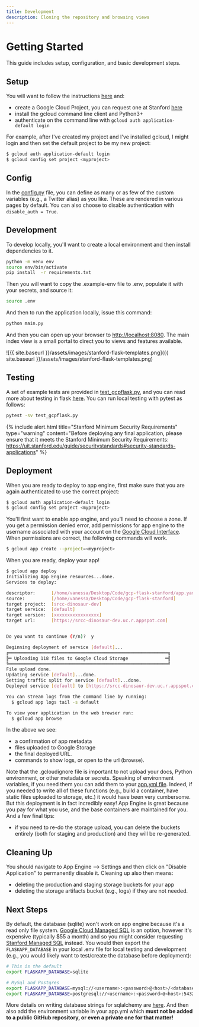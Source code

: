 ```yaml
---
title: Development
description: Cloning the repository and browsing views
---
```


# Getting Started

This guide includes setup, configuration, and basic development steps.

## Setup

You will want to follow the instructions [here](https://cloud.google.com/appengine/docs/standard/python3/building-app/writing-web-service)
and:

 - create a Google Cloud Project, you can request one at Stanford [here](https://stanford.service-now.com/it_services?id=sc_cat_item&sys_id=fa9f80bddbf05b401df130cf9d96198b)
 - install the gcloud command line client and Python3+
 - authenticate on the command line with `gcloud auth application-default login`

For example, after I've created my project and I've installed gcloud, I might login and
then set the default project to be my new project:

```bash
$ gcloud auth application-default login
$ gcloud config set project <myproject>
```

## Config

In the [config.py](config.py) file, you can define as many or
as few of the custom variables (e.g., a Twitter alias) as you like. These are
rendered in various pages by default. You can also choose to disable authentication
with `disable_auth = True`.

## Development

To develop locally, you'll want to create a local environment and then install
dependencies to it.

```bash
python -m venv env
source env/bin/activate
pip install  -r requirements.txt
```

Then you will want to copy the .example-env file to .env, populate it with your secrets,
and source it:

```bash
source .env
```

And then to run the application locally, issue this command:

```bash
python main.py
```

And then you can open up your browser to [http://localhost:8080](http://localhost:8080).
The main index view is a small portal to direct you to views and features available.

![{{ site.baseurl }}/assets/images/stanford-flask-templates.png]({{ site.baseurl }}/assets/images/stanford-flask-templates.png)

## Testing

A set of example tests are provided in [test_gcpflask.py](https://github.com/stanford-rc/gcp-flask-stanford/blob/master/test_gcpflask.py), and you can read more about testing in flask [here](https://flask.palletsprojects.com/en/1.1.x/testing/). You can run local testing with pytest as follows:

```bash
pytest -sv test_gcpflask.py
```

{% include alert.html title="Stanford Minimum Security Requirements" type="warning" content="Before deploying any final application, please ensure that it meets the Stanford Minimum Security Requirements: https://uit.stanford.edu/guide/securitystandards#security-standards-applications" %}

## Deployment

When you are ready to deploy to app engine, first make sure that you are again
authenticated to use the correct project:

```bash
$ gcloud auth application-default login
$ gcloud config set project <myproject>
```

You'll first want to enable app engine, and you'll need to choose a zone. If you get a permission
denied error, add permissions for app engine to the username associated with your account on the [Google Cloud Interface](https://console.cloud.google.com/iam-admin/iam). When permissions are correct, the following commands will work.

```bash
$ gcloud app create --project=<myproject>
```

When you are ready, deploy your app!

```bash
$ gcloud app deploy
Initializing App Engine resources...done.                                                                                                
Services to deploy:

descriptor:      [/home/vanessa/Desktop/Code/gcp-flask-stanford/app.yaml]
source:          [/home/vanessa/Desktop/Code/gcp-flask-stanford]
target project:  [srcc-dinosaur-dev]
target service:  [default]
target version:  [xxxxxxxxxxxxxxxxx]
target url:      [https://srcc-dinosaur-dev.uc.r.appspot.com]


Do you want to continue (Y/n)?  y

Beginning deployment of service [default]...
╔════════════════════════════════════════════════════════════╗
╠═ Uploading 118 files to Google Cloud Storage              ═╣
╚════════════════════════════════════════════════════════════╝
File upload done.
Updating service [default]...done.                                                                                                       
Setting traffic split for service [default]...done.                                                                                      
Deployed service [default] to [https://srcc-dinosaur-dev.uc.r.appspot.com]

You can stream logs from the command line by running:
  $ gcloud app logs tail -s default

To view your application in the web browser run:
  $ gcloud app browse
```

In the above we see:

 - a confirmation of app metadata
 - files uploaded to Google Storage
 - the final deployed URL.
 - commands to show logs, or open to the url (browse).

Note that the .gcloudignore file is important to not upload your docs, Python environment,
or other metadata or secrets. Speaking of environment variables, if you need them you can
add them to your [app.yml file](https://cloud.google.com/appengine/docs/standard/python/config/appref). 
Indeed, if you needed to write all of these functions (e.g., build a container, have static
files uploaded to storage, etc.) it would have been very cumbersome. But this deployment
is in fact incredibly easy! App Engine is great because you pay for what you use, and
the base containers are maintained for you. And a few final tips:

 - if you need to re-do the storage upload, you can delete the buckets entirely (both for staging and production) and they will be re-generated.

## Cleaning Up

You should navigate to App Engine --> Settings and then click on "Disable Application" to permanently disable it.
Cleaning up also then means:

 - deleting the production and staging storage buckets for your app
 - deleting the storage artifacts bucket (e.g., logs) if they are not needed.


## Next Steps

By default, the database (sqlite) won't work on app engine because it's a read only file
system. [Google Cloud Managed SQL](https://cloud.google.com/sql) is an option, however it's expensive (typically $55 a month)
and so you might consider requesting [Stanford Managed SQL](https://uit.stanford.edu/service/sql)
instead. You would then export the `FLASKAPP_DATABASE` in your local .env file for local testing and
development (e.g., you would likely want to test/create the database before deployment):

```bash
# This is the default
export FLASKAPP_DATABASE=sqlite

# MySql and Postgres
export FLASKAPP_DATABASE=mysql://<username>:<password>@<host>/<database-name>
export FLASKAPP_DATABASE=postgresql://<username>:<password>@<host>:5432/<database-name>
```

More details on writing database strings for sqlalchemy are [here](https://docs.sqlalchemy.org/en/13/core/engines.html). 
And then also add the environment variable in your app.yml which **must not be added to a public
GitHub repository, or even a private one for that matter!**

